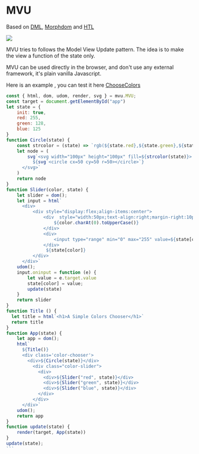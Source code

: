 # MVU

Based on [DML](https://github.com/efpage/DML), [Morphdom](https://github.com/patrick-steele-idem/morphdom) and [HTL](https://github.com/observablehq/htl)

[![](https://data.jsdelivr.com/v1/package/gh/artydev/mvu/badge)](https://www.jsdelivr.com/package/gh/artydev/mvu)

MVU tries to follows the Model View Update pattern.
The idea is to make the view a function of the state only.

MVU can be used directly in the browser, and don't use any external framework, it's plain vanilla Javascript.

Here is an example , you can test it here [ChooseColors](https://flems.io/#0=N4IgtglgJlA2CmIBcBWA7AOgMwBYA0IAxgPYB2AzsQskVbAIYAO58UIBAZhAucgNqhS9MIiQgMACwAuYWO1qkp8RTQA85QgCcIjKQAJymwgF4AOiGlTmSAPQ3CUUhgBW5KPFgQAbpoyl4UjYA5hI29JpSAJ7uXjZgXgCuAAIATBgADBgAjDZQEOSB8QkYCWBQGJBOruYAfKo2Gtq6Naakrap5XnrQZiBMjLWtenrtud418iwIhFIQZLxiWUjpIAC+eILCouKu8iSKylI0+wV6wHrSsnh6UMRg1wm393qayu6a1+ReQXqresZ6IoYACyADUAKoAblaJ30UnCQQC-xuxEIpUOGERUgAoggRIoAEKRACSUAAFOZ+uYAJStBD6Ar0JTI4BDYbdUgQKRIPRSTQJeB4NnDV5QHkpFAoIWkdl6IKvZQ8rIpAAc0tlACNYAKlRLWqtWhwEqQZnMZQBhCBGBBkxlKalnYV6WEGPkkWDETTI23w+3-Gp6AAGmiCGrJABJgHb4BhRetI9HMQrSPGo76Y1qBatqYHoTL2fS9KRiO5vU7ZV8goH1N89AB3aBSCS9LLpdKMAAe5gu8AgISkLbbne7XFgsGMCbdVE9PqZ8Gpqxa+dlsoT32rhCthAQzo7xhQ6WdkX3h80J7q9i3CBqgYNy-Z9UrN6dtPvrykCU0MuL7n1huNppkHoADKnjvGS7qep86YOqy96FuQYHwF6AJPGS1J5rKhYQKQjAJPoAKXLAgblnoHTjCM94rmRnSupECC9Hk5CMAwkRIBwCAdpC9CeEEpAALRcvAYDkEghCHMhgxUdRD60XRDHmA2UBNqg7ZcUoHZSPxPF9qQSDaP2kJgAiOH8QZ0hIK2nbQiAS4yfZ7KRpBviEBI4QAIJSGS6TUhgUjEOCjCMMh5r0Cw6F3g5K71J0dlRbJ4ykfFZE4XhcKRMFvSaPQpCIt2lS9Ok+X0Hu5gSig3ZeDxAoTmmc58M5AC6i5JTJMWJdJDmTvVTWRQ57VeHFsoDc+96PHc6GYeyqX4RgZAzQRehGiasxAWS86Op1eiFlV2rwMiMbwiGAQYLtAqtdGDXTpojXImd8BTdRCSMFAc6zvaTp9SKASfjKiHQJJKb-itZp6AAKlyO7oZtwyFrMUg7oRMjEaoEhZDU7kgRAYAsft5rXeQejmhIxDECwmj1Gjo3fR+X68pD8B-qQy2ATK7lBe9G1wVhSL9MiaEYU6REkdJkYQwj8ARaR5FdNuYXkMYADkzn8a5pPk4rQ3RbFkaWtakvRguI2tcMMvOgw5AK+YKv-e8UnJTLWtRY7kagQDmgUiAormNBc5G2Mg0m9r4yu0hHvmPK8DKD7rp+6sxtbdRLvAG74HmJmjPsLH9rxwHTttXnQcJ0neeBpRsrjWAk1Ou+v16FSQPMwBq0ys9r1KJzsE128yFkkdWLXOzjCd6+d5t29huPSurQz6QkwePArMLCAWQAJzLPxKTpMsawbCAQgiDQGCEJbexkEoKhiBqJaRDDegavQhAANbysQxpQHoPJao-T9TYw9AwBwkEZYU1jIhhwiAtkzkkB1gkEJPMfxZ4AGI+bcxuPkFi9A2IcXgFxNkzgEgFAgBwSIqtz6HB5MxR+8BtKaDfqQKAkJKJ3laMfa6qsSZk2QnfDSWkdJ8TEhJL0f8AF5FykqFA1k2TX00O8JUnYDBUGgPWOBSgEGzzYR6TQ-FbbcLQUxTB2DOKgJMnpQ89B8LEBEYA8RegsiSLwfmAhRCSFkIOIoSh-9xK0PoYw2ewx-42KCGZPsFkDzDhTPPaYLdl72KQCkAAbGsZqQA)

```js
const { html, dom, udom, render, svg } = mvu.MVU;
const target = document.getElementById("app")
let state = {
    init: true,
    red: 255,
    green: 128,
    blue: 125
}
function Circle(state) {
    const strcolor = (state) => `rgb(${state.red},${state.green},${state.blue})`;
    let node = (
        svg`<svg width="100px" height="100px" fill=${strcolor(state)}>
          ${svg`<circle cx=50 cy=50 r=50></circle>`}
      </svg>`
    )
    return node
}
function Slider(color, state) {
    let slider = dom();
    let input = html`
      <div> 
          <div style="display:flex;align-items:center">
              <div  style="width:50px;text-align:right;margin-right:10px;">
                  ${color.charAt(0).toUpperCase()}
              </div>
              <div>
                  <input type="range" min="0" max="255" value=${state[color]}>
              </div>
               ${state[color]}
          </div>
      </div>`
    udom();
    input.oninput = function (e) {
        let value = e.target.value
        state[color] = value;
        update(state)
    }
    return slider
}
function Title () {
  let title = html`<h1>A Simple Colors Chooser</h1>`
  return title
}
function App(state) {
    let app = dom();
    html`
      ${Title()}
      <div class='color-chooser'>
        <div>${Circle(state)}</div>
          <div class="color-slider">
            <div>
              <div>${Slider("red", state)}</div>
              <div>${Slider("green", state)}</div>
              <div>${Slider("blue", state)}</div>
            </div>
          </div>
      </div>` 
    udom();
    return app
}
function update(state) {
    render(target, App(state))
}
update(state);
``̀




